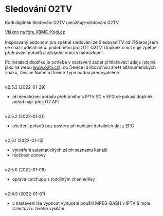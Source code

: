 <h1>Sledování O2TV</h1>
<p>
Kodi doplňek Sledování O2TV umožňuje sledovaní O2TV.
<p>
<a href="https://www.xbmc-kodi.cz/prispevek-zpetne-sledovani-o2tv-ott">Vlákno na fóru XBMC-Kodi.cz</a><br><br>
Inspirovaný addonem pro zpětné sledování ze SledovaniTV od @Saros  jsem se snažil udělat něco podobného pro OTT O2TV. Doplněk umožnuje zpětné přehrávání pořadů a základní práci s nahrávkami.

Po instalaci doplňku je potřeba v nastavení zadat přihlašovací údaje (stejné jako na webu www.o2tv.cz), do Device Id libovolnou změť alfanumerických znaků, Device Name a Device Type budou předvyplněné.<br><br>

v2.5.3 (2022-01-29)<br>
- při nenalezení pořadu přehraného s IPTV SC v EPG se pokusí doplněk pořad najít přes O2 API<br><br>

v2.5.2 (2022-01-21)<br>
- ošetření pořadů bez posteru při načítání detailních dat z EPG<br><br>

v2.5.1 (2022-01-15)<br>
- vytváření automatických záloh seznamu kanálů<br>
- možnost obnovy<br><br>

v2.5.0 (2022-01-08)<br>
- oprava catchupu s rozdílným channelKey<br><br>

v2.4.9 (2022-01-01)<br>
- v nastavení lze vypnout vynucení použití MPEG-DASH v IPTV Simple Clientovi u živého vysílání<br><br>
</p>
